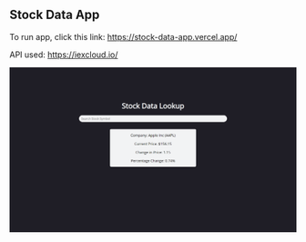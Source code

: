 ## Stock Data App
To run app, click this link: https://stock-data-app.vercel.app/

API used: https://iexcloud.io/

![App Image](Stock-Data-App.png)
